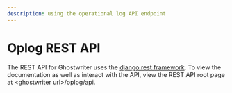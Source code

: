```yaml
---
description: using the operational log API endpoint
---
```


# Oplog REST API

The REST API for Ghostwriter uses the [django rest framework](https://www.django-rest-framework.org/). To view the documentation as well as interact with the API, view the REST API root page at &lt;ghostwriter url&gt;/oplog/api.

